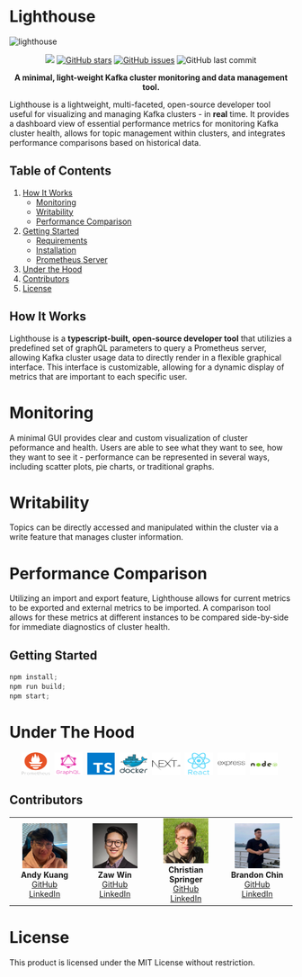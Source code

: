 # Lighthouse
<p>
<img src="https://github.com/oslabs-beta/Lighthouse/blob/main/GithubImages/Lighthouse-github-header-img.png" title="lighthouse"/>&nbsp;
<p> 
<div align="center">
<a href="https://github.com/oslabs-beta/Lighthouse"><img src="https://img.shields.io/badge/license-MIT-blue"/></a>
<a href="https://github.com/oslabs-beta/Lighthouse/stargazers"><img alt="GitHub stars" src="https://img.shields.io/github/stars/oslabs-beta/Lighthouse"></a>
<a href="https://github.com/oslabs-beta/Lighthouse/issues"><img alt="GitHub issues" src="https://img.shields.io/github/issues/oslabs-beta/Lighthouse"></a>
<img alt="GitHub last commit" src="https://img.shields.io/github/last-commit/oslabs-beta/Lighthouse">

<strong> A minimal, light-weight Kafka cluster monitoring and data management tool. </strong> 
</div>

 
Lighthouse is a lightweight, multi-faceted, open-source developer tool useful for visualizing and managing Kafka clusters - in <strong>real</strong> time. It provides a dashboard view of essential performance metrics for monitoring Kafka cluster health, allows for topic management within clusters, and integrates performance comparisons based on historical data.


## Table of Contents

1. [How It Works](#how-it-works)
   - [Monitoring](#monitoring)
   - [Writability](#writability)
   - [Performance Comparison](#performance-comparison)
1. [Getting Started](#getting-started)
   - [Requirements](#requirements)
   - [Installation](#installation)
   - [Prometheus Server](#prometheus-server)
1. [Under the Hood](#under-the-hood)
1. [Contributors](#contributors)
1. [License](#license)


## How It Works

  Lighthouse is a <strong>typescript-built, open-source developer tool</strong> that utilizies a predefined set of graphQL parameters to query a Prometheus server, allowing Kafka cluster usage data to directly render in a flexible graphical interface. This interface is customizable, allowing for a dynamic display of metrics that are important to each specific user.



# Monitoring

A minimal GUI provides clear and custom visualization of cluster peformance and health. Users are able to see what they want to see, how they want to see it - performance can be represented in several ways, including scatter plots, pie charts, or traditional graphs.

# Writability

Topics can be directly accessed and manipulated within the cluster via a write feature that manages cluster information.


# Performance Comparison

Utilizing an import and export feature, Lighthouse allows for current metrics to be exported and external metrics to be imported. A comparison tool allows for these metrics at different instances to be compared side-by-side for immediate diagnostics of cluster health.


## Getting Started

```javascript
npm install;
npm run build;
npm start;
```


# Under The Hood

<p align="center">
<img src="https://github.com/devicons/devicon/blob/master/icons/prometheus/prometheus-original-wordmark.svg" title="Prometheus" alt="Prometheus" width="50" height="40"/>&nbsp;
<img src="https://github.com/devicons/devicon/blob/master/icons/graphql/graphql-plain-wordmark.svg" title="GraphQL" alt="GraphQL" width="50" height="40"/>&nbsp;
<img src="https://github.com/devicons/devicon/blob/master/icons/typescript/typescript-original.svg" title="Typescript" alt="Typescript" width="50" height="40"/>&nbsp;
<img src="https://github.com/devicons/devicon/blob/master/icons/docker/docker-original-wordmark.svg" title="Docker" alt="Docker" width="50" height="40"/>&nbsp;
<img src="https://github.com/devicons/devicon/blob/master/icons/nextjs/nextjs-original-wordmark.svg" title="NextJS" alt="NextJS" width="50" height="40"/>&nbsp;
<img src="https://github.com/devicons/devicon/blob/master/icons/react/react-original-wordmark.svg" title="React" alt="React" width="50" height="40"/>&nbsp;
<img src="https://github.com/devicons/devicon/blob/master/icons/express/express-original-wordmark.svg" title="Express" alt="Express" width="50" height="40"/>&nbsp;
<img src="https://github.com/devicons/devicon/blob/master/icons/nodejs/nodejs-original-wordmark.svg" title="NodeJS" alt="NodeJS" width="50" height="40"/>&nbsp;
</p>

## Contributors

<table align="center"><tbody><tr>
  <td align="center" width="150">
    <img src="https://github.com/oslabs-beta/Lighthouse/blob/main/GithubImages/Andy-profile-pic.jpg" style="height: 5rem; width: 5rem;" />
    <br/>
    <strong>Andy Kuang</strong>
    <br/>
    <a href="https://github.com/Aku15">GitHub</a>
    <br/>
    <a href="https://www.linkedin.com/in/andy-kuang-156318221/">LinkedIn</a>
  </td>
  <td align="center" width="150">
    <img src="https://github.com/oslabs-beta/Lighthouse/blob/main/GithubImages/Zaw-profile-pic.jpeg" style="height: 5rem; width: 5rem;" />
    <br/>
    <strong>Zaw Win</strong>
    <br/>
    <a href="https://github.com/hbkw510">GitHub</a>
    <br/>
    <a href="https://www.linkedin.com/in/zawnwin/">LinkedIn</a>
  </td>
  <td align="center" width="150">
    <img src="https://github.com/oslabs-beta/Lighthouse/blob/main/GithubImages/Christian-profile.jpeg" style="height: 5rem; width: 5rem;" />
    <br/>
    <strong>Christian Springer</strong>
    <br/>
    <a href="https://github.com/christianspringer-ux">GitHub</a>
    <br/>
    <a href="https://www.linkedin.com/in/christian-springer0/">LinkedIn</a>
  </td>
  <td align="center" width="150">
    <img src="https://github.com/oslabs-beta/Lighthouse/blob/main/GithubImages/Brandon-profile-pic.jpeg" style="height: 5rem; width: 5rem;" />
    <br/>
    <strong>Brandon Chin</strong>
    <br/>
    <a href="https://github.com/chitangchin">GitHub</a>
    <br/>
    <a href="https://www.linkedin.com/in/chitangchin/">LinkedIn</a>
  </td>
</tr></tbody></table>

# License

This product is licensed under the MIT License without restriction.


